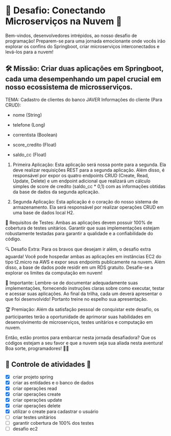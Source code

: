 # 🚀 Desafio: Conectando Microserviços na Nuvem 🚀

Bem-vindos, desenvolvedores intrépidos, ao nosso desafio de programação! Preparem-se para uma jornada emocionante onde vocês irão explorar os confins do Springboot, criar microserviços interconectados e levá-los para a nuvem!

## 🛠️ Missão: Criar duas aplicações em Springboot, cada uma desempenhando um papel crucial em nosso ecossistema de microsserviços.

TEMA: Cadastro de clientes do banco JAVER
Informações do cliente (Para CRUD):

- nome (String)

- telefone (Long)

- correntista (Boolean)
- score_credito (Float)

- saldo_cc (Float)

1. Primeira Aplicação: Esta aplicação será nossa ponte para a segunda. Ela deve realizar requisições REST para a segunda aplicação. Além disso, é responsável por expor os quatro endpoints CRUD (Create, Read, Update, Delete) e um endpoint adicional que realizará um cálculo simples de score de credito (saldo_cc * 0,1) com as informações obtidas da base de dados da segunda aplicação.

2. Segunda Aplicação: Esta aplicação é o coração do nosso sistema de armazenamento. Ela será responsável por realizar operações CRUD em uma base de dados local H2.

🧪 Requisitos de Testes: Ambas as aplicações devem possuir 100% de cobertura de testes unitários. Garantir que suas implementações estejam robustamente testadas para garantir a qualidade e a confiabilidade do código.

🔍 Desafio Extra: Para os bravos que desejam ir além, o desafio extra aguarda! Você pode hospedar ambas as aplicações em instâncias EC2 do tipo t2.micro na AWS e expor seus endpoints publicamente na nuvem. Além disso, a base de dados pode residir em um RDS gratuito. Desafie-se a explorar os limites da computação em nuvem!

🚨 Importante: Lembre-se de documentar adequadamente suas implementações, fornecendo instruções claras sobre como executar, testar e acessar suas aplicações. Ao final da trilha, cada um deverá apresentar o que foi desenvolvido! Portanto treine no espelho sua apresentação.

🏆 Premiação: Além da satisfação pessoal de conquistar este desafio, os participantes terão a oportunidade de aprimorar suas habilidades em desenvolvimento de microserviços, testes unitários e computação em nuvem.

Então, estão prontos para embarcar nesta jornada desafiadora? Que os códigos estejam a seu favor e que a nuvem seja sua aliada nesta aventura! Boa sorte, programadores! 🚀🔥

## 📝 Controle de atividades 📝

- [x] criar projeto spring
- [x] criar as entidades e o banco de dados
- [x] criar operações read
- [x] criar operações create
- [x] criar operações update
- [x] criar operações delete
- [x] utilizar o create para cadastrar o usuário
- [ ] criar testes unitários
- [ ] garantir cobertura de 100% dos testes
- [ ] desafio ec2
